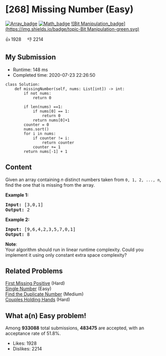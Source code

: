# [268] Missing Number (Easy)

[![Array_badge](https://img.shields.io/badge/topic-Array-green.svg)](https://leetcode.com/problems/missing-number/)  [![Math_badge](https://img.shields.io/badge/topic-Math-green.svg)](https://leetcode.com/problems/missing-number/)  [![Bit Manipulation_badge](https://img.shields.io/badge/topic-Bit Manipulation-green.svg)](https://leetcode.com/problems/missing-number/) 

:+1: 1928 &nbsp; &nbsp; :thumbsdown: 2214

## My Submission

- Runtime: 148 ms
- Completed time: 2020-07-23 22:26:50

```python3
class Solution:
    def missingNumber(self, nums: List[int]) -> int:
        if not nums:
            return 0
        
        if len(nums) ==1:
            if nums[0] == 1:
                return 0
            return nums[0]+1
        counter = 0
        nums.sort()
        for i in nums:
            if counter != i:
                return counter
            counter += 1
        return nums[-1] + 1
```

## Content
<p>Given an array containing <i>n</i> distinct numbers taken from <code>0, 1, 2, ..., n</code>, find the one that is missing from the array.</p>

<p><b>Example 1:</b></p>

<pre>
<b>Input:</b> [3,0,1]
<b>Output:</b> 2
</pre>

<p><b>Example 2:</b></p>

<pre>
<b>Input:</b> [9,6,4,2,3,5,7,0,1]
<b>Output:</b> 8
</pre>

<p><b>Note</b>:<br />
Your algorithm should run in linear runtime complexity. Could you implement it using only constant extra space complexity?</p>

## Related Problems
[First Missing Positive](https://leetcode.com/problems/first-missing-positive/) (Hard) <br>
[Single Number](https://leetcode.com/problems/single-number/) (Easy) <br>
[Find the Duplicate Number](https://leetcode.com/problems/find-the-duplicate-number/) (Medium) <br>
[Couples Holding Hands](https://leetcode.com/problems/couples-holding-hands/) (Hard) <br>

## What a(n) Easy problem!
Among **933088** total submissions, **483475** are accepted, with an acceptance rate of 51.8%. <br>

- Likes: 1928
- Dislikes: 2214


